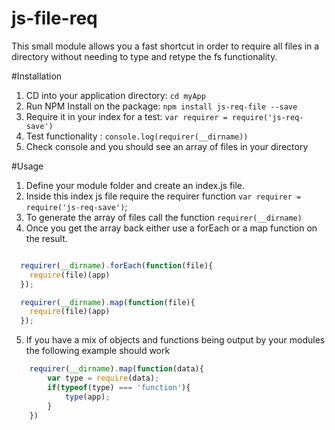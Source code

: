 # js-file-req

This small module allows you a fast shortcut in order to require all files in a directory without needing to type and 
retype the fs functionality.


#Installation 

1. CD into your application directory: `cd myApp`
3. Run NPM Install on the package: `npm install js-req-file --save` 
4. Require it in your index for a test: `var requirer = require('js-req-save')`
5. Test functionality : `console.log(requirer(__dirname))`
6. Check console and you should see an array of files in your directory

#Usage

1. Define your module folder and create an index.js file.
2. Inside this index js file require the requirer function `var requirer = require('js-req-save')`;
3. To generate the array of files call the function `requirer(__dirname)`
4. Once you get the array back either use a forEach or a map function on the result. 

```javascript

  requirer(__dirname).forEach(function(file){
  	require(file)(app)
  });

  requirer(__dirname).map(function(file){
  	require(file)(app)
  });

```

5. If you have a mix of objects and functions being output by your modules the following example should work
```javascript
	requirer(__dirname).map(function(data){
		var type = require(data);
		if(typeof(type) === 'function'){
			type(app);
		}
	})

```